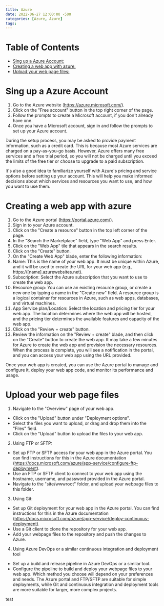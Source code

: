 ```yaml
---
title: Azure
date: 2022-06-27 12:00:00 -500
categories: [Azure, Azure]
tags: 
---
```


# Table of Contents
- [Sing up a Azure Account:](#sing-up-a-azure-account)
- [Creating a web app with azure:](#creating-a-web-app-with-azure)
- [Upload your web page files:](#upload-your-web-page-files)

# Sing up a Azure Account
1. Go to the Azure website (https://azure.microsoft.com/).
2. Click on the "Free account" button in the top right corner of the page.
3. Follow the prompts to create a Microsoft account, if you don't already have one.
4. Once you have a Microsoft account, sign in and follow the prompts to set up your Azure account.
 
 During the setup process, you may be asked to provide payment information, such as a credit card. This is because most Azure services are charged on a pay-as-you-go basis. However, Azure offers many free services and a free trial period, so you will not be charged until you exceed the limits of the free tier or choose to upgrade to a paid subscription.

It's also a good idea to familiarize yourself with Azure's pricing and service options before setting up your account. This will help you make informed decisions about which services and resources you want to use, and how you want to use them.


# Creating a web app with azure
1. Go to the Azure portal (https://portal.azure.com/).
2. Sign in to your Azure account.
3. Click on the "Create a resource" button in the top left corner of the page.
4. In the "Search the Marketplace" field, type "Web App" and press Enter.
5. Click on the "Web App" tile that appears in the search results.
6. Click on the "Create" button.
7. On the "Create Web App" blade, enter the following information:
8. Name: This is the name of your web app. It must be unique within Azure, and it will be used to create the URL for your web app (e.g., https://[name].azurewebsites.net).
9. Subscription: Select the Azure subscription that you want to use to create the web app.
10. Resource group: You can use an existing resource group, or create a new one by typing a name in the "Create new" field. A resource group is a logical container for resources in Azure, such as web apps, databases, and virtual machines.
11. App Service plan/Location: Select the location and pricing tier for your web app. The location determines where the web app will be hosted, and the pricing tier determines the available features and capacity of the web app.
12. Click on the "Review + create" button.
13. Review the information on the "Review + create" blade, and then click on the "Create" button to create the web app.
It may take a few minutes for Azure to create the web app and provision the necessary resources. When the process is complete, you will see a notification in the portal, and you can access your web app using the URL provided.

Once your web app is created, you can use the Azure portal to manage and configure it, deploy your web app code, and monitor its performance and usage.

# Upload your web page files
1. Navigate to the "Overview" page of your web app.
- Click on the "Upload" button under "Deployment options".
- Select the files you want to upload, or drag and drop them into the "Files" field.
- Click on the "Upload" button to upload the files to your web app.

2. Using FTP or SFTP:
- Set up FTP or SFTP access for your web app in the Azure portal. You can find instructions for this in the Azure documentation (https://docs.microsoft.com/azure/app-service/configure-ftp-deployment).
- Use an FTP or SFTP client to connect to your web app using the hostname, username, and password provided in the Azure portal.
- Navigate to the "site/wwwroot" folder, and upload your webpage files to this folder.

3. Using Git:
- Set up Git deployment for your web app in the Azure portal. You can find instructions for this in the Azure documentation (https://docs.microsoft.com/azure/app-service/deploy-continuous-deployment).
- Use a Git client to clone the repository for your web app.
- Add your webpage files to the repository and push the changes to Azure.

4. Using Azure DevOps or a similar continuous integration and deployment tool
- Set up a build and release pipeline in Azure DevOps or a similar tool.
- Configure the pipeline to build and deploy your webpage files to your web app.
Which method you choose will depend on your preferences and needs. The Azure portal and FTP/SFTP are suitable for simple deployments, while Git and continuous integration and deployment tools are more suitable for larger, more complex projects.

test